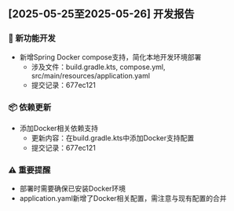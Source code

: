 ## [2025-05-25至2025-05-26] 开发报告

### 🚀 新功能开发
- 新增Spring Docker compose支持，简化本地开发环境部署
  - 涉及文件：build.gradle.kts, compose.yml, src/main/resources/application.yaml
  - 提交记录：677ec121

### 📦 依赖更新
- 添加Docker相关依赖支持
  - 更新内容：在build.gradle.kts中添加Docker支持配置
  - 提交记录：677ec121

### ⚠️ 重要提醒
- 部署时需要确保已安装Docker环境
- application.yaml新增了Docker相关配置，需注意与现有配置的合并